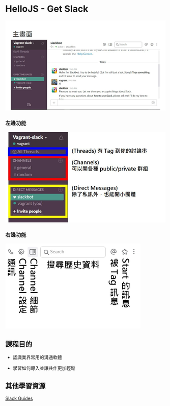 # HelloJS - Get Slack

![](./img/main.jpg)

### 左邊功能

![](./img/left.jpg)

### 右邊功能

![](./img/right.jpg)


## 課程目的

- 認識業界常用的溝通軟體

- 學習如何導入並讓共作更加輕鬆

## 其他學習資源

[Slack Guides](https://get.slack.help/hc/en-us/categories/202622877-Slack-Guides)

